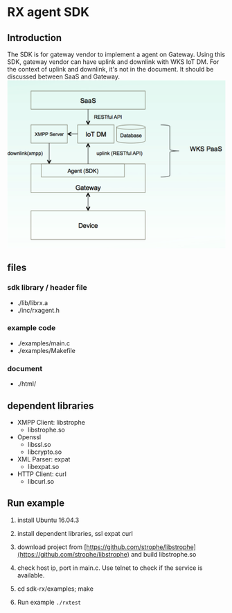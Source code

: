 # RX agent SDK

## Introduction

The SDK is for gateway vendor to implement a agent on Gateway. Using this SDK, gateway vendor can have uplink and downlink with WKS IoT DM. For the context of uplink and downlink, it's not in the document. It should be discussed between SaaS and Gateway.
![arch](arch.png)

## files

### sdk library / header file
- ./lib/librx.a
- ./inc/rxagent.h

### example code
- ./examples/main.c
- ./examples/Makefile

### document
- ./html/

## dependent libraries
- XMPP Client: libstrophe
	- 	libstrophe.so
- Openssl
	- libssl.so
	- libcrypto.so	
- XML Parser: expat
	- libexpat.so
- HTTP Client: curl
	- libcurl.so	


## Run example

1. install Ubuntu 16.04.3

2. install dependent libraries, ssl expat curl

3. download project from [https://github.com/strophe/libstrophe](https://github.com/strophe/libstrophe) and build libstrophe.so

4. check host ip, port in main.c. Use telnet to check if the service is available.

5. cd sdk-rx/examples; make

6. Run example ```./rxtest```
